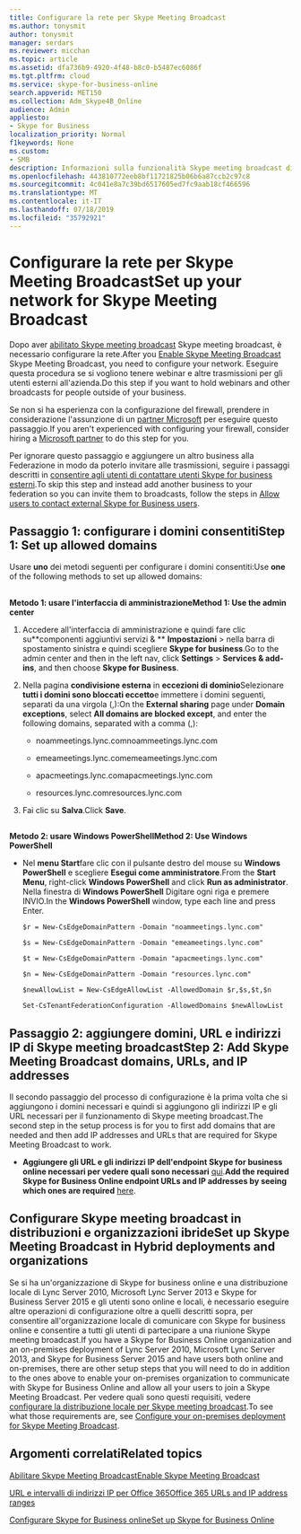 ```yaml
---
title: Configurare la rete per Skype Meeting Broadcast
ms.author: tonysmit
author: tonysmit
manager: serdars
ms.reviewer: micchan
ms.topic: article
ms.assetid: dfa736b9-4920-4f48-b8c0-b5487ec6086f
ms.tgt.pltfrm: cloud
ms.service: skype-for-business-online
search.appverid: MET150
ms.collection: Adm_Skype4B_Online
audience: Admin
appliesto:
- Skype for Business
localization_priority: Normal
f1keywords: None
ms.custom:
- SMB
description: Informazioni sulla funzionalità Skype meeting broadcast di Skype for business online che consente di pianificare, produrre e trasmettere riunioni o eventi a un ampio pubblico online fino a 10.000 partecipanti.
ms.openlocfilehash: 443810772eeb8bf11721825b06b6a87ccb2c97c8
ms.sourcegitcommit: 4c041e8a7c39bd6517605ed7fc9aab18cf466596
ms.translationtype: MT
ms.contentlocale: it-IT
ms.lasthandoff: 07/18/2019
ms.locfileid: "35792921"
---
```

# <a name="set-up-your-network-for-skype-meeting-broadcast"></a><span data-ttu-id="2d58c-103">Configurare la rete per Skype Meeting Broadcast</span><span class="sxs-lookup"><span data-stu-id="2d58c-103">Set up your network for Skype Meeting Broadcast</span></span>

<span data-ttu-id="2d58c-104">Dopo aver [abilitato Skype meeting broadcast](enable-skype-meeting-broadcast.md) Skype meeting broadcast, è necessario configurare la rete.</span><span class="sxs-lookup"><span data-stu-id="2d58c-104">After you [Enable Skype Meeting Broadcast](enable-skype-meeting-broadcast.md) Skype Meeting Broadcast, you need to configure your network.</span></span> <span data-ttu-id="2d58c-105">Eseguire questa procedura se si vogliono tenere webinar e altre trasmissioni per gli utenti esterni all'azienda.</span><span class="sxs-lookup"><span data-stu-id="2d58c-105">Do this step if you want to hold webinars and other broadcasts for people outside of your business.</span></span>

<span data-ttu-id="2d58c-106">Se non si ha esperienza con la configurazione del firewall, prendere in considerazione l'assunzione di un [partner Microsoft](https://go.microsoft.com/fwlink/?linkid=391089) per eseguire questo passaggio.</span><span class="sxs-lookup"><span data-stu-id="2d58c-106">If you aren't experienced with configuring your firewall, consider hiring a [Microsoft partner](https://go.microsoft.com/fwlink/?linkid=391089) to do this step for you.</span></span>

<span data-ttu-id="2d58c-107">Per ignorare questo passaggio e aggiungere un altro business alla Federazione in modo da poterlo invitare alle trasmissioni, seguire i passaggi descritti in [consentire agli utenti di contattare utenti Skype for business esterni](../set-up-skype-for-business-online/allow-users-to-contact-external-skype-for-business-users.md).</span><span class="sxs-lookup"><span data-stu-id="2d58c-107">To skip this step and instead add another business to your federation so you can invite them to broadcasts, follow the steps in [Allow users to contact external Skype for Business users](../set-up-skype-for-business-online/allow-users-to-contact-external-skype-for-business-users.md).</span></span>

## <a name="step-1-set-up-allowed-domains"></a><span data-ttu-id="2d58c-108">Passaggio 1: configurare i domini consentiti</span><span class="sxs-lookup"><span data-stu-id="2d58c-108">Step 1: Set up allowed domains</span></span>

<span data-ttu-id="2d58c-109">Usare **uno** dei metodi seguenti per configurare i domini consentiti:</span><span class="sxs-lookup"><span data-stu-id="2d58c-109">Use **one** of the following methods to set up allowed domains:</span></span>

## #

 <span data-ttu-id="2d58c-110">**Metodo 1: usare l'interfaccia di amministrazione**</span><span class="sxs-lookup"><span data-stu-id="2d58c-110">**Method 1: Use the admin center**</span></span>

1. <span data-ttu-id="2d58c-111">Accedere all'interfaccia di amministrazione e quindi fare clic su\*\*componenti aggiuntivi servizi &amp; \*\* **Impostazioni** > nella barra di spostamento sinistra e quindi scegliere **Skype for business**.</span><span class="sxs-lookup"><span data-stu-id="2d58c-111">Go to the admin center and then in the left nav, click **Settings** > **Services &amp; add-ins**, and then choose **Skype for Business**.</span></span>

2. <span data-ttu-id="2d58c-112">Nella pagina **condivisione esterna** in **eccezioni di dominio**Selezionare **tutti i domini sono bloccati eccetto**e immettere i domini seguenti, separati da una virgola (,):</span><span class="sxs-lookup"><span data-stu-id="2d58c-112">On the **External sharing** page under **Domain exceptions**, select **All domains are blocked except**, and enter the following domains, separated with a comma (,):</span></span>

   - <span data-ttu-id="2d58c-113">noammeetings.lync.com</span><span class="sxs-lookup"><span data-stu-id="2d58c-113">noammeetings.lync.com</span></span>

   - <span data-ttu-id="2d58c-114">emeameetings.lync.com</span><span class="sxs-lookup"><span data-stu-id="2d58c-114">emeameetings.lync.com</span></span>

   - <span data-ttu-id="2d58c-115">apacmeetings.lync.com</span><span class="sxs-lookup"><span data-stu-id="2d58c-115">apacmeetings.lync.com</span></span>

   - <span data-ttu-id="2d58c-116">resources.lync.com</span><span class="sxs-lookup"><span data-stu-id="2d58c-116">resources.lync.com</span></span>

3. <span data-ttu-id="2d58c-117">Fai clic su **Salva**.</span><span class="sxs-lookup"><span data-stu-id="2d58c-117">Click **Save**.</span></span>

## #

 <span data-ttu-id="2d58c-118">**Metodo 2: usare Windows PowerShell**</span><span class="sxs-lookup"><span data-stu-id="2d58c-118">**Method 2: Use Windows PowerShell**</span></span>

- <span data-ttu-id="2d58c-119">Nel **menu Start**fare clic con il pulsante destro del mouse su **Windows PowerShell** e scegliere **Esegui come amministratore**.</span><span class="sxs-lookup"><span data-stu-id="2d58c-119">From the **Start Menu**, right-click **Windows PowerShell** and click **Run as administrator**.</span></span> <span data-ttu-id="2d58c-120">Nella finestra di **Windows PowerShell** Digitare ogni riga e premere INVIO.</span><span class="sxs-lookup"><span data-stu-id="2d58c-120">In the **Windows PowerShell** window, type each line and press Enter.</span></span>

  ```
  $r = New-CsEdgeDomainPattern -Domain "noammeetings.lync.com"
  ```

  ```
  $s = New-CsEdgeDomainPattern -Domain "emeameetings.lync.com"
  ```

  ```
  $t = New-CsEdgeDomainPattern -Domain "apacmeetings.lync.com"
  ```

  ```
  $n = New-CsEdgeDomainPattern -Domain "resources.lync.com"
  ```

  ```
  $newAllowList = New-CsEdgeAllowList -AllowedDomain $r,$s,$t,$n
  ```

  ```
  Set-CsTenantFederationConfiguration -AllowedDomains $newAllowList
  ```

## <a name="step-2-add-skype-meeting-broadcast-domains-urls-and-ip-addresses"></a><span data-ttu-id="2d58c-121">Passaggio 2: aggiungere domini, URL e indirizzi IP di Skype meeting broadcast</span><span class="sxs-lookup"><span data-stu-id="2d58c-121">Step 2: Add Skype Meeting Broadcast domains, URLs, and IP addresses</span></span>

<span data-ttu-id="2d58c-122">Il secondo passaggio del processo di configurazione è la prima volta che si aggiungono i domini necessari e quindi si aggiungono gli indirizzi IP e gli URL necessari per il funzionamento di Skype meeting broadcast.</span><span class="sxs-lookup"><span data-stu-id="2d58c-122">The second step in the setup process is for you to first add domains that are needed and then add IP addresses and URLs that are required for Skype Meeting Broadcast to work.</span></span>

- <span data-ttu-id="2d58c-123">**Aggiungere gli URL e gli indirizzi IP dell'endpoint Skype for business online necessari per vedere quali sono necessari** [qui](https://support.office.com/article/Office-365-URLs-and-IP-address-ranges-8548a211-3fe7-47cb-abb1-355ea5aa88a2?ui=en-US&amp;rs=en-US&amp;ad=US#bkmk_lyo).</span><span class="sxs-lookup"><span data-stu-id="2d58c-123">**Add the required Skype for Business Online endpoint URLs and IP addresses by seeing which ones are required** [here](https://support.office.com/article/Office-365-URLs-and-IP-address-ranges-8548a211-3fe7-47cb-abb1-355ea5aa88a2?ui=en-US&amp;rs=en-US&amp;ad=US#bkmk_lyo).</span></span>

## <a name="set-up-skype-meeting-broadcast-in-hybrid-deployments-and-organizations"></a><span data-ttu-id="2d58c-124">Configurare Skype meeting broadcast in distribuzioni e organizzazioni ibride</span><span class="sxs-lookup"><span data-stu-id="2d58c-124">Set up Skype Meeting Broadcast in Hybrid deployments and organizations</span></span>

<span data-ttu-id="2d58c-125">Se si ha un'organizzazione di Skype for business online e una distribuzione locale di Lync Server 2010, Microsoft Lync Server 2013 e Skype for Business Server 2015 e gli utenti sono online e locali, è necessario eseguire altre operazioni di configurazione oltre a quelli descritti sopra, per consentire all'organizzazione locale di comunicare con Skype for business online e consentire a tutti gli utenti di partecipare a una riunione Skype meeting broadcast.</span><span class="sxs-lookup"><span data-stu-id="2d58c-125">If you have a Skype for Business Online organization and an on-premises deployment of Lync Server 2010, Microsoft Lync Server 2013, and Skype for Business Server 2015 and have users both online and on-premises, there are other setup steps that you will need to do in addition to the ones above to enable your on-premises organization to communicate with Skype for Business Online and allow all your users to join a Skype Meeting Broadcast.</span></span> <span data-ttu-id="2d58c-126">Per vedere quali sono questi requisiti, vedere [configurare la distribuzione locale per Skype meeting broadcast](https://go.microsoft.com/fwlink/?LinkId=617070).</span><span class="sxs-lookup"><span data-stu-id="2d58c-126">To see what those requirements are, see [Configure your on-premises deployment for Skype Meeting Broadcast](https://go.microsoft.com/fwlink/?LinkId=617070).</span></span>

## <a name="related-topics"></a><span data-ttu-id="2d58c-127">Argomenti correlati</span><span class="sxs-lookup"><span data-stu-id="2d58c-127">Related topics</span></span>

[<span data-ttu-id="2d58c-128">Abilitare Skype Meeting Broadcast</span><span class="sxs-lookup"><span data-stu-id="2d58c-128">Enable Skype Meeting Broadcast</span></span>](enable-skype-meeting-broadcast.md)

[<span data-ttu-id="2d58c-129">URL e intervalli di indirizzi IP per Office 365</span><span class="sxs-lookup"><span data-stu-id="2d58c-129">Office 365 URLs and IP address ranges</span></span>](https://support.office.com/article/8548a211-3fe7-47cb-abb1-355ea5aa88a2)

[<span data-ttu-id="2d58c-130">Configurare Skype for Business online</span><span class="sxs-lookup"><span data-stu-id="2d58c-130">Set up Skype for Business Online</span></span>](../set-up-skype-for-business-online/set-up-skype-for-business-online.md)



